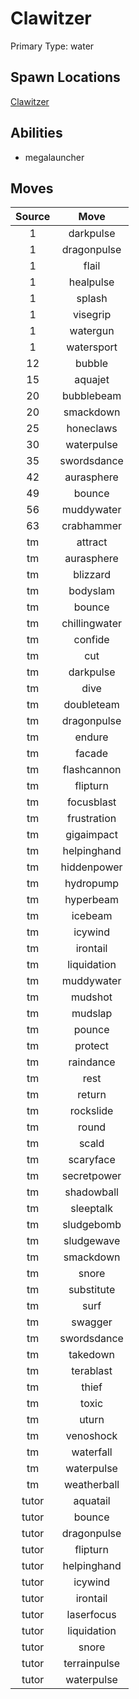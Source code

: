 # Clawitzer  
Primary Type: water  
  
## Spawn Locations  
[Clawitzer](/data/spawn_presets/clawitzer.md)  
  
## Abilities  
  * megalauncher
  
  
## Moves  
  
| Source | Move |  
|:---:|:---:|  
| 1 | darkpulse |  
| 1 | dragonpulse |  
| 1 | flail |  
| 1 | healpulse |  
| 1 | splash |  
| 1 | visegrip |  
| 1 | watergun |  
| 1 | watersport |  
| 12 | bubble |  
| 15 | aquajet |  
| 20 | bubblebeam |  
| 20 | smackdown |  
| 25 | honeclaws |  
| 30 | waterpulse |  
| 35 | swordsdance |  
| 42 | aurasphere |  
| 49 | bounce |  
| 56 | muddywater |  
| 63 | crabhammer |  
| tm | attract |  
| tm | aurasphere |  
| tm | blizzard |  
| tm | bodyslam |  
| tm | bounce |  
| tm | chillingwater |  
| tm | confide |  
| tm | cut |  
| tm | darkpulse |  
| tm | dive |  
| tm | doubleteam |  
| tm | dragonpulse |  
| tm | endure |  
| tm | facade |  
| tm | flashcannon |  
| tm | flipturn |  
| tm | focusblast |  
| tm | frustration |  
| tm | gigaimpact |  
| tm | helpinghand |  
| tm | hiddenpower |  
| tm | hydropump |  
| tm | hyperbeam |  
| tm | icebeam |  
| tm | icywind |  
| tm | irontail |  
| tm | liquidation |  
| tm | muddywater |  
| tm | mudshot |  
| tm | mudslap |  
| tm | pounce |  
| tm | protect |  
| tm | raindance |  
| tm | rest |  
| tm | return |  
| tm | rockslide |  
| tm | round |  
| tm | scald |  
| tm | scaryface |  
| tm | secretpower |  
| tm | shadowball |  
| tm | sleeptalk |  
| tm | sludgebomb |  
| tm | sludgewave |  
| tm | smackdown |  
| tm | snore |  
| tm | substitute |  
| tm | surf |  
| tm | swagger |  
| tm | swordsdance |  
| tm | takedown |  
| tm | terablast |  
| tm | thief |  
| tm | toxic |  
| tm | uturn |  
| tm | venoshock |  
| tm | waterfall |  
| tm | waterpulse |  
| tm | weatherball |  
| tutor | aquatail |  
| tutor | bounce |  
| tutor | dragonpulse |  
| tutor | flipturn |  
| tutor | helpinghand |  
| tutor | icywind |  
| tutor | irontail |  
| tutor | laserfocus |  
| tutor | liquidation |  
| tutor | snore |  
| tutor | terrainpulse |  
| tutor | waterpulse |  
  
